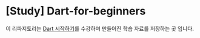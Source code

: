 # [Study] Dart-for-beginners

이 리파지토리는 [Dart 시작하기](https://nomadcoders.co/dart-for-beginners/)를 수강하며 만들어진 학습 자료를 저장하는 곳 입니다.

